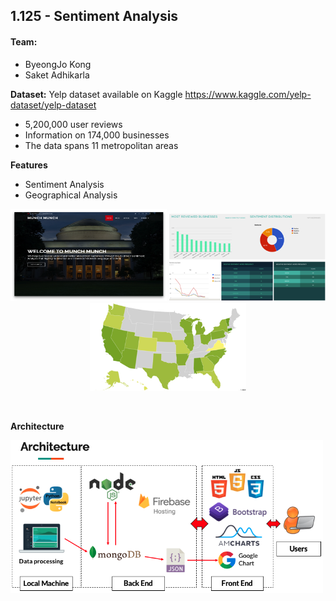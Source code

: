 ## 1.125 - Sentiment Analysis

#### Team:
* ByeongJo Kong
* Saket Adhikarla

**Dataset:** Yelp dataset available on Kaggle
https://www.kaggle.com/yelp-dataset/yelp-dataset

* 5,200,000 user reviews
* Information on 174,000 businesses
* The data spans 11 metropolitan areas

**Features**
* Sentiment Analysis
* Geographical Analysis

<p align="center">
<img src='img/screen0.png' width='250'>  <img src='img/screen1.png' width='250'>   <img src='img/screen2.png' width='250'>
</p>
<br/>

**Architecture**

<img src='img/architecture.png' width='500'> 


